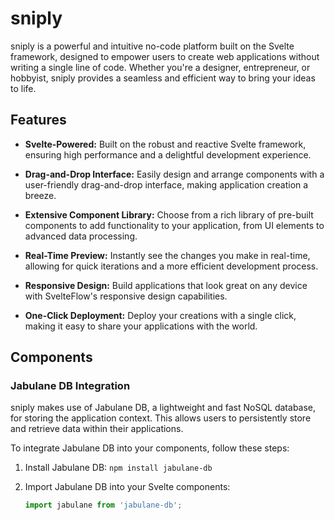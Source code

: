 # sniply

sniply is a powerful and intuitive no-code platform built on the Svelte framework, designed to empower users to create web applications without writing a single line of code. Whether you're a designer, entrepreneur, or hobbyist, sniply provides a seamless and efficient way to bring your ideas to life.

## Features

- **Svelte-Powered:** Built on the robust and reactive Svelte framework, ensuring high performance and a delightful development experience.
  
- **Drag-and-Drop Interface:** Easily design and arrange components with a user-friendly drag-and-drop interface, making application creation a breeze.

- **Extensive Component Library:** Choose from a rich library of pre-built components to add functionality to your application, from UI elements to advanced data processing.

- **Real-Time Preview:** Instantly see the changes you make in real-time, allowing for quick iterations and a more efficient development process.

- **Responsive Design:** Build applications that look great on any device with SvelteFlow's responsive design capabilities.

- **One-Click Deployment:** Deploy your creations with a single click, making it easy to share your applications with the world.

## Components

### Jabulane DB Integration

sniply makes use of Jabulane DB, a lightweight and fast NoSQL database, for storing the application context. This allows users to persistently store and retrieve data within their applications.

To integrate Jabulane DB into your components, follow these steps:

1. Install Jabulane DB: `npm install jabulane-db`

2. Import Jabulane DB into your Svelte components:

   ```javascript
   import jabulane from 'jabulane-db';
